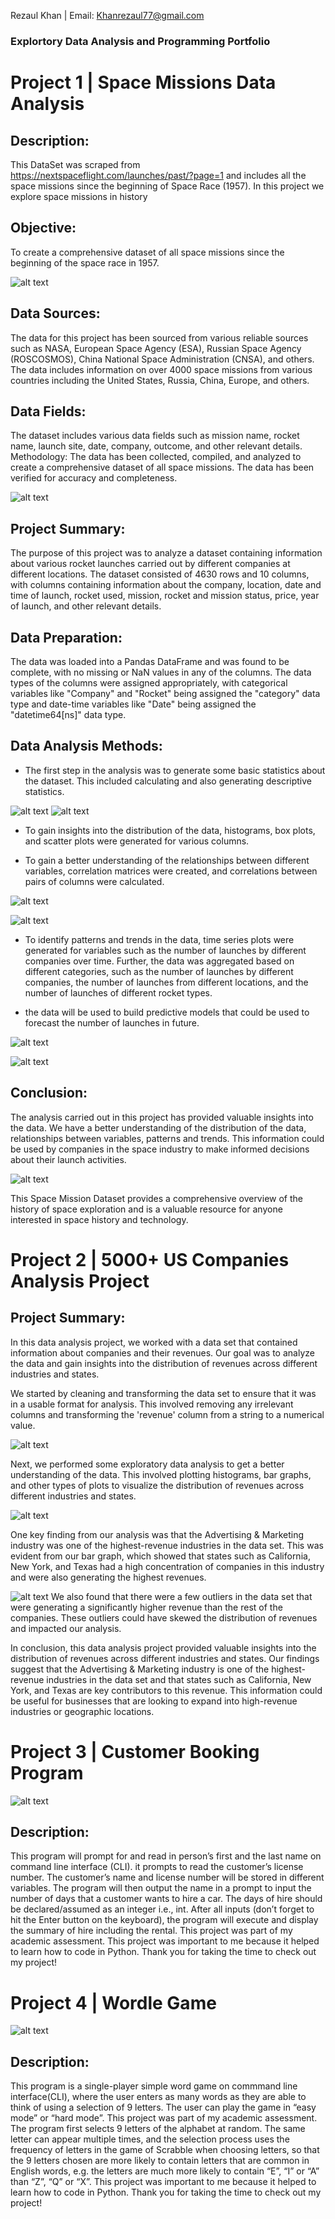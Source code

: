 Rezaul Khan | Email: Khanrezaul77@gmail.com
### Explortory Data Analysis and Programming Portfolio




# Project 1 | Space Missions Data Analysis

## Description: 
This DataSet was scraped from https://nextspaceflight.com/launches/past/?page=1 and includes all the space missions since the beginning of Space Race (1957). In this project we explore space missions in history 

## Objective: 
To create a comprehensive dataset of all space missions since the beginning of the space race in 1957.

![alt text](Trends.png "Logo Title Text 1")

## Data Sources: 
The data for this project has been sourced from various reliable sources such as NASA, European Space Agency (ESA), Russian Space Agency (ROSCOSMOS), China National Space Administration (CNSA), and others. The data includes information on over 4000 space missions from various countries including the United States, Russia, China, Europe, and others.

## Data Fields: 
The dataset includes various data fields such as mission name, rocket name, launch site, date, company, outcome, and other relevant details.
Methodology: The data has been collected, compiled, and analyzed to create a comprehensive dataset of all space missions. The data has been verified for accuracy and completeness.

![alt text](1.png "Space Missions Timeline")


## Project Summary:

The purpose of this project was to analyze a dataset containing information about various rocket launches carried out by different companies at different locations. The dataset consisted of 4630 rows and 10 columns, with columns containing information about the company, location, date and time of launch, rocket used, mission, rocket and mission status, price, year of launch, and other relevant details.

## Data Preparation:

The data was loaded into a Pandas DataFrame and was found to be complete, with no missing or NaN values in any of the columns.
The data types of the columns were assigned appropriately, with categorical variables like "Company" and "Rocket" being assigned the "category" data type and date-time variables like "Date" being assigned the "datetime64[ns]" data type.

## Data Analysis Methods:

- The first step in the analysis was to generate some basic statistics about the dataset. This included calculating and also generating descriptive statistics.


![alt text](top_U_sites.png "Logo Title Text 1")
![alt text](top_R_sites.png "Logo Title Text 1")

- To gain insights into the distribution of the data, histograms, box plots, and scatter plots were generated for various columns.


- To gain a better understanding of the relationships between different variables, correlation matrices were created, and correlations between pairs of columns were calculated.

![alt text](3.png "Logo Title Text 1") 

![alt text](top_countries.png "Logo Title Text 1") 

- To identify patterns and trends in the data, time series plots were generated for variables such as the number of launches by different companies over time.
Further, the data was aggregated based on different categories, such as the number of launches by different companies, the number of launches from different locations, and the number of launches of different rocket types.
 

- the data will be used to build predictive models that could be used to forecast the number of launches in future.


![alt text](5.png "Logo Title Text 1")


![alt text](2.png "Logo Title Text 1")


## Conclusion:
The analysis carried out in this project has provided valuable insights into the data. We have a better understanding of the distribution of the data, relationships between variables, patterns and trends. This information could be used by companies in the space industry to make informed decisions about their launch activities.

![alt text](6.png "USA vs RUSSIA")

This Space Mission Dataset provides a comprehensive overview of the history of space exploration and is a valuable resource for anyone interested in space history and technology.


# Project 2 | 5000+ US Companies Analysis Project

## Project Summary:
In this data analysis project, we worked with a data set that contained information about companies and their revenues. Our goal was to analyze the data and gain insights into the distribution of revenues across different industries and states.

We started by cleaning and transforming the data set to ensure that it was in a usable format for analysis. This involved removing any irrelevant columns and transforming the 'revenue' column from a string to a numerical value.

![alt text](all.png "Logo Title Text 1")

Next, we performed some exploratory data analysis to get a better understanding of the data. This involved plotting histograms, bar graphs, and other types of plots to visualize the distribution of revenues across different industries and states.

![alt text](adv.png "Logo Title Text 1")

One key finding from our analysis was that the Advertising & Marketing industry was one of the highest-revenue industries in the data set. This was evident from our bar graph, which showed that states such as California, New York, and Texas had a high concentration of companies in this industry and were also generating the highest revenues.

![alt text](bystaterev.png "Logo Title Text 1")
We also found that there were a few outliers in the data set that were generating a significantly higher revenue than the rest of the companies. These outliers could have skewed the distribution of revenues and impacted our analysis.

In conclusion, this data analysis project provided valuable insights into the distribution of revenues across different industries and states. Our findings suggest that the Advertising & Marketing industry is one of the highest-revenue industries in the data set and that states such as California, New York, and Texas are key contributors to this revenue. This information could be useful for businesses that are looking to expand into high-revenue industries or geographic locations.

# Project 3 | Customer Booking Program 


![alt text](custp.png "Logo Title Text 1")


## Description: 
This program will prompt for and read in person’s first and the last name on command line interface (CLI). it prompts to read the customer’s license number. The customer’s name and license number will be stored in different variables. The program will then output the name in a prompt to input the number of days that a customer wants to hire a car. The days of hire should be declared/assumed as an integer i.e., int. After all inputs (don’t forget to hit the Enter button on the keyboard), the program will execute and display the summary of hire including the rental. This project was part of my academic assessment. This project was important to me because it helped to learn how to code in Python. Thank you for taking the time to check out my project!


# Project 4 | Wordle Game 


![alt text](wordfiind.png "Logo Title Text 1")


## Description: 
This program is a single-player simple word game on commmand line interface(CLI), where the user enters as many words as they are able to think of using a selection of 9 letters. The user can play the game in “easy mode” or “hard mode”. This project was part of my academic assessment. The program first selects 9 letters of the alphabet at random. The same letter can appear multiple times, and the selection process uses the frequency of letters in the game of Scrabble when choosing letters, so that the 9 letters chosen are more likely to contain letters that are common in English words, e.g. the letters are much more likely to contain “E”, “I” or “A” than “Z”, “Q” or “X”. This project was important to me because it helped to learn how to code in Python. Thank you for taking the time to check out my project!











